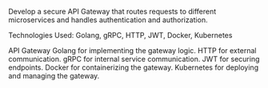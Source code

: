 Develop a secure API Gateway that routes requests to different microservices and handles authentication and authorization.

Technologies Used: Golang, gRPC, HTTP, JWT, Docker, Kubernetes

API Gateway
    Golang for implementing the gateway logic.
    HTTP for external communication.
    gRPC for internal service communication.
    JWT for securing endpoints.
    Docker for containerizing the gateway.
    Kubernetes for deploying and managing the gateway.